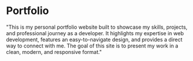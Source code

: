 # Portfolio
"This is my personal portfolio website built to showcase my skills, projects, and professional journey as a developer. It highlights my expertise in web development, features an easy-to-navigate design, and provides a direct way to connect with me. The goal of this site is to present my work in a clean, modern, and responsive format."
